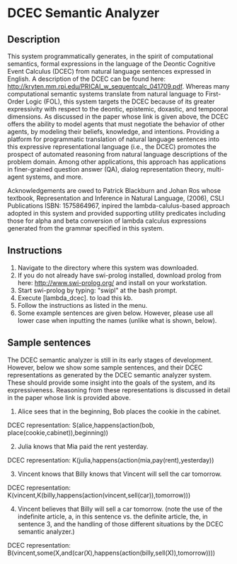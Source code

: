 # DCEC Semantic Analyzer

## Description
This system programmatically generates, in the spirit of computational semantics, formal expressions in the language of the Deontic Cognitive Event Calculus (DCEC) from natural language sentences expressed in English.  A description of the DCEC can be found here:  http://kryten.mm.rpi.edu/PRICAI_w_sequentcalc_041709.pdf.  Whereas many computational semantic systems translate from natural language to First-Order Logic (FOL), this system targets the DCEC because of its greater expressivity with respect to the deontic, epistemic, doxastic, and tempooral dimensions.  As discussed in the paper whose link is given above, the DCEC offers the ability to model agents that must negotiate the behavior of other agents, by modeling their beliefs, knowledge, and intentions.  Providing a platform for programmatic translation of natural language sentences into this expressive representational language (i.e., the DCEC) promotes the prospect of automated reasoning from natural language descriptions of the problem domain.  Among other applications, this approach has applications in finer-grained question answer (QA), dialog representation theory, multi-agent systems, and more.

Acknowledgements are owed to Patrick Blackburn and Johan Ros whose textbook, Representation and Inference in Natural Language, (2006), CSLI Publications ISBN:  1575864967, inpired the lambda-calulus-based approach adopted in this system and provided supporting utility predicates including those for alpha and beta conversion of lambda calculus expressions generated from the grammar specified in this system.

## Instructions

1.  Navigate to the directory where this system was downloaded.
2.  If you do not already have swi-prolog installed, download prolog from here: http://www.swi-prolog.org/ and install on your workstation.
2.  Start swi-prolog by typing: "swipl<Enter>" at the bash prompt. 
3.  Execute [lambda_dcec]. to load this kb.
4.  Follow the instructions as listed in the menu.
5.  Some example sentences are given below.  However, please use all lower case when inputting the names (unlike what is shown, below).

## Sample sentences

The DCEC semantic analyzer is still in its early stages of development.  However, below we show some sample sentences, and their DCEC representations as generated by the DCEC semantic analyzer system.  These should provide some insight into the goals of the system, and its expressiveness.  Reasoning from these representations is discussed in detail in the paper whose link is provided above.

1.  Alice sees that in the beginning, Bob places the cookie in the cabinet.

DCEC representation:  S(alice,happens(action(bob, place(cookie,cabinet)),beginning))


2.  Julia knows that Mia paid the rent yesterday.

DCEC representation:  K(julia,happens(action(mia,pay(rent),yesterday))


3.  Vincent knows that Billy knows that Vincent will sell the car tomorrow.

DCEC representation:  K(vincent,K(billy,happens(action(vincent,sell(car)),tomorrow)))


4.  Vincent believes that Billy will sell a car tomorrow.  (note the use of the indefinite article, a, in this sentence vs. the definite article, the, in sentence 3, and the handling of those different situations by the DCEC semantic analyzer.)

DCEC representation:  B(vincent,some(X,and(car(X),happens(action(billy,sell(X)),tomorrow))))

